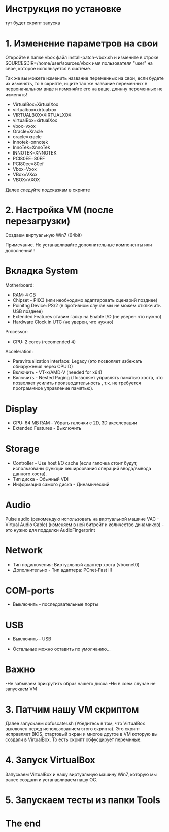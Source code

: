 # Инструкция по установке

тут будет скрипт запуска

# 1. Изменение параметров на свои

Откройте в папке vbox файл install-patch-vbox.sh и измените в строке SOURCESDIR=/home/user/sources/vbox имя пользователя "user" на свое, которое используется в системе.

Так же вы можете изменить название переменных на свои, если будете их изменять, то в скрипте, ищите так же название переменных в первоначальном виде и изменяйте его на ваше, длинну переменных не изменять! 

- VirtualBox=XirtualXox
- virtualbox=xirtualxox
- VIRTUALBOX=XIRTUALXOX
- virtualBox=xirtualXox
- vbox=vxox
- Oracle=Xracle
- oracle=xracle
- innotek=xnnotek
- InnoTek=XnnoTek
- INNOTEK=XNNOTEK
- PCI80EE=80EF
- PCI80ee=80ef
- Vbox=Vxox
- VBox=VXox
- VBOX=VXOX

Далее следуйте подсказкам в скрипте


# 2. Настройка VM (после перезагрузки)

Создаем виртуальную Win7 (64bit)

Примечание. Не устанавливайте дополнительные компоненты или дополнения!!!

# Вкладка System

Motherboard:

- RAM: 4 GB
- Chipset - PIIX3                                     (или необходимо адаптировать сценарий позднее)
- Poinitng Device: PS/2                               (в противном случае мы не можем отключить USB позднее)
- Extended Features ставим галку на Enable I/O        (не уверен что нужно)
- Hardware Clock in UTC                               (не уверен, что нужно)

Processor:
- CPU: 2 cores                                        (recomended 4)

Acceleration:
- Paravirtualization interface: Legacy                (это позволяет избежать обнаружения через CPUID)
- Включить - VT-x/AMD-V                               (needed for x64)
- Включить - Nested Paging                            (Позволяет управлять памятью хоста, что позволяет усилить производительность , т.к. не требуется программное управление памятью).

# Display
- GPU: 64 MB RAM - Убрать галочки с 2D, 3D акселерации
- Extended Features - Выключить

# Storage
- Controller - Use host I/O cache                     (если галочка стоит будут, использованы функции кешироования операций ввода/вывода данного хоста).
- Тип диска - Обычный VDI
- Информация самого диска - Динамический

# Audio
Pulse audio (рекомендую использовать на виртуальной машине VAC - Virtual Audio Cable) (изменяем в ней битрейт и количество динамиков) - это нужно для подделки AudioFingerprint

# Network
- Тип подключения: Виртуальный адаптер хоста (vboxnet0) 
- Дополнительно - Тип адаптера: PCnet-Fast III

# COM-ports
- Выключить - последовательные порты

# USB
- Выключить - USB

- Остальные можно оставить по умолчанию...

# Важно

-Не забываем прикрутить образ нашего диска
-Ни в коем случае не запускаем VM

# 3. Патчим нашу VM скриптом
Далее запускаем obfuscater.sh  (Убедитесь в том, что VirtualBox выключен перед использованием этого скрипта).
Это скрипт исправляет BIOS, стартовый экран и многое другое в VM которую вы создали в VirtualBox. То есть скрипт обфусцирует перемнные.

# 4. Запуск VirtualBox 
Запускаем VirtualBox и нашу виртуальную машину Win7, которую мы ранее создали и устанавливаем нашу ОС.

# 5. Запускаем тесты из папки Tools

# The end
